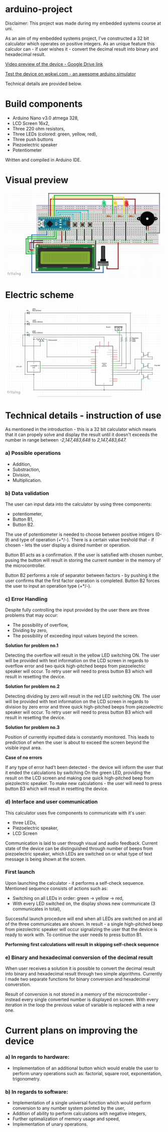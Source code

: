 # arduino-project
Disclaimer: This project was made during my embedded systems course at uni.

As an aim of my embedded systems project, I've constructed a 32 bit calculator which operates on positive integers. As an unique feature this calculor can - if user wishes it - convert the decimal result into binary and hexadecimal result.

[Video preview of the device - Google Drive link](https://1drv.ms/v/c/fc4ff4f0975ccd38/EdAT5jrgN19Hpe1rG4aYv5UBvqlORmu0EhuPB-Lb51SVxg?e=Pi6kqO)

[Test the device on wokwi.com - an awesome arduino simulator](https://wokwi.com/projects/398145993733352449)

Technical details are provided below.

# Build components

- Arduino Nano v3.0 atmega 328,
- LCD Screen 16x2,
- Three 220 ohm resistors,
- Three LEDs (colored: green, yellow, red),
- Three push buttons
- Piezoelectric speaker
- Potentiometer
  
Written and compiled in Arduino IDE.


# Visual preview
![visual_preview](https://raw.githubusercontent.com/orzel1/arduino-project/main/visual_preview.png?token=GHSAT0AAAAAACULDRBNQPGCT6P3C3DYO2HQZUD6MEQ)

# Electric scheme
![scheme](https://raw.githubusercontent.com/orzel1/arduino-project/main/scheme.png?token=GHSAT0AAAAAACULDRBM5ZJIC3AVK2CU34EOZUD6MSA)

# Technical details - instruction of use
As mentioned in the introduction - this is a 32 bit calculator which means that it can propely solve and display the result until it doesn't exceeds the number in range between *-2,147,483,648* to *2,147,483,647.*

### a) Possible operations
- Addition,
- Substraction,
- Division,
- Multiplication.

### b) Data validation
The user can input data into the calculator by using three components:
- potentiometer,
- Button B1,
- Button B2.

The use of potentiometer is needed to choose between positive intigers (0-9) and type of operation (+*/-). There is a certain value treshold that - if chosen - lets the user display a disired number or operation.

Button B1 acts as a confirmation. If the user is satisfied with chosen number, pusing the button will result in storing the current number in the memory of the microcontroller.

Button B2 performs a role of separator between factors - by pushing it the user confirms that the first factor operation is completed. Button B2 forces the user to input an operation type (+*/-).

### c) Error Handling
Despite fully controlling the input provided by the user there are three problems that may occur:

- The possibility of overflow,
- Dividing by zero,
- The possibility of exceeding input values beyond the screen.


**Solution for problem no.1**

Detecting the overflow will result in the yellow LED switching ON. The user will be provided with text information on the LCD screen in regards to overflow error and two quick high-pitched beeps from piezoelectric speaker will occur. To retry user will need to press button B3 which will result in resetting the device.

**Solution for problem no.2**

Detecting dividing by zero will result in the red LED switching ON. The user will be provided with text information on the LCD screen in regards to division by zero error and three quick high-pitched beeps from piezoelectric speaker will occur. To retry user will need to press button B3 which will result in resetting the device.

**Solution for problem no.3**

Position of currently inputted data is constantly monitored. This leads to prediction of when the user is about to exceed the screen beyond the visible input area.

**Case of no errors**

If any type of error had't been detected - the device will inform the user that it ended the calculations by switching On the green LED, providing the result on the LCD screen and making one quick high-pitched beep from piezolectric speaker. To make new calculations - the user will need to press button B3 which will result in resetting the device.

### d) Interface and user communication

This calculator uses five components to communicate with it's user:
- three LEDs,
- Piezoelectric speaker,
- LCD Screen

Communication is laid to user through visual and audio feedback. Current state of the device can be distinguished through number of beeps from piezoelectric speaker, which LEDs are switched on or what type of text message is being shown at the screen.

### First launch

Upon launching the calculator - it performs a self-check sequence. Mentioned sequence consists of actions such as:

- Switching on all LEDs in order: green -> yellow -> red,
- With every LED switched on, the display shows new communicate (3 communicates in total),

Successful launch procedure will end when all LEDs are switched on and all of the three communicates are shown. In result - a single high-pitched beep from piezolectric speaker will occur signalizing the user that the device is ready to work with. To continue the user needs to press button B1.

**Performing first calculations will result in skipping self-check sequence**

### e) Binary and hexadecimal conversion of the decimal result

When user receives a solution it is possible to convert the decimal result into binary and hexadecimal result through two simple algorithms. Currently I made two separate functions for binary conversion and hexadecimal converstion.

Result of conversion is not stored in a memory of the microcontroller - instead every single converted number is displayed on screen. With every iteration in the loop the previous value of variable is replaced with a new one.

# Current plans on improving the device

### a) In regards to hardware:

- Implementation of an additional button which would enable the user to perform unary operations such as: factorial, square root, exponentation, trigonometry.

### b) In regards to software:

- Implementation of a single universal function which would perform conversion to any number system pointed by the user,
- Addition of ability to perform calculations with negative integers,
- Further optimalization of memory usage and speed,
- Implementation of unary operations.

